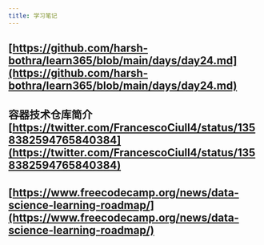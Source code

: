 ```yaml
---
title: 学习笔记
---
```


## [https://github.com/harsh-bothra/learn365/blob/main/days/day24.md](https://github.com/harsh-bothra/learn365/blob/main/days/day24.md)
## 容器技术仓库简介[https://twitter.com/FrancescoCiull4/status/1358382594765840384](https://twitter.com/FrancescoCiull4/status/1358382594765840384)
##
## [https://www.freecodecamp.org/news/data-science-learning-roadmap/](https://www.freecodecamp.org/news/data-science-learning-roadmap/)
##
##
##
##
##
##
##
##
##
##
